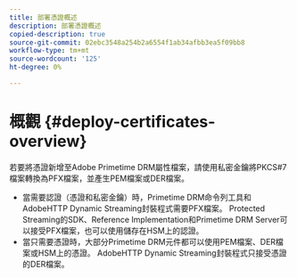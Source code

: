 ```yaml
---
title: 部署憑證概述
description: 部署憑證概述
copied-description: true
source-git-commit: 02ebc3548a254b2a6554f1ab34afbb3ea5f09bb8
workflow-type: tm+mt
source-wordcount: '125'
ht-degree: 0%

---
```


# 概觀 {#deploy-certificates-overview}

若要將憑證新增至Adobe Primetime DRM屬性檔案，請使用私密金鑰將PKCS#7檔案轉換為PFX檔案，並產生PEM檔案或DER檔案。

* 當需要認證（憑證和私密金鑰）時，Primetime DRM命令列工具和AdobeHTTP Dynamic Streaming封裝程式需要PFX檔案。 Protected Streaming的SDK、Reference Implementation和Primetime DRM Server可以接受PFX檔案，也可以使用儲存在HSM上的認證。
* 當只需要憑證時，大部分Primetime DRM元件都可以使用PEM檔案、DER檔案或HSM上的憑證。 AdobeHTTP Dynamic Streaming封裝程式只接受憑證的DER檔案。

